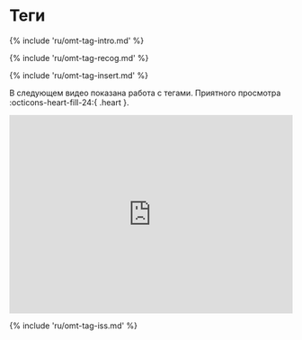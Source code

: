 # Теги
<!-- todo: use autocompleter -->

{% include 'ru/omt-tag-intro.md' %}

<!-- section: recognzing tags -->
{% include 'ru/omt-tag-recog.md' %}

<!-- section: tag insertion -->
{% include 'ru/omt-tag-insert.md' %}

В следующем видео показана работа с тегами. Приятного просмотра :octicons-heart-fill-24:{ .heart }.

<div style="padding:69.95% 0 0 0;position:relative;"><iframe src="https://player.vimeo.com/video/780434399?h=c7ab23ed9d" style="position:absolute;top:0;left:0;width:100%;height:100%;" frameborder="0" allow="autoplay; fullscreen; picture-in-picture" allowfullscreen></iframe></div><script src="https://player.vimeo.com/api/player.js"></script>

<!-- section: tag fixing -->
{% include 'ru/omt-tag-iss.md' %}

